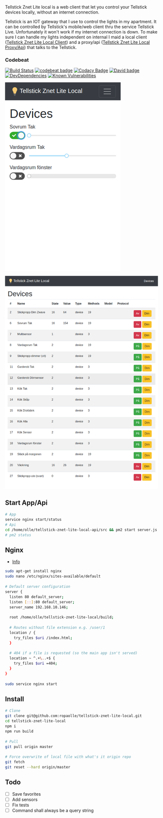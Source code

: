 Tellstick Znet Lite local is a web client that let you control your Tellstick devices locally, without an internet connection.

Tellstick is an IOT gateway that I use to control the lights in my apartment. It can be controlled by Tellstick's mobile/web client thru the service Tellstick Live. Unfortunately it won't work if my internet connection is down. To make sure I can handle my lights independent on internal I maid a local client ([Tellstick Znet Lite Local Client](https://github.com/ropaolle/tellstick-znet-lite-local)) and a proxy/api ([Tellstick Znet Lite Local Proxy/Api](https://github.com/ropaolle/tellstick-znet-lite-local-api)) that talks to the Tellstick.

### Codebeat

[![Build Status](https://travis-ci.org/ropaolle/tellstick-znet-lite-local.svg?branch=master)](https://travis-ci.org/ropaolle/tellstick-znet-lite-local)
[![codebeat badge](https://codebeat.co/badges/f5872716-6875-467e-abb6-17546612de7f)](https://codebeat.co/projects/github-com-ropaolle-tellstick-znet-lite-local-master)
[![Codacy Badge](https://api.codacy.com/project/badge/Grade/8dc951c84b004f56b2425e10fddcb5fe)](https://www.codacy.com/app/ropaolle/tellstick-znet-lite-local?utm_source=github.com&utm_medium=referral&utm_content=ropaolle/tellstick-znet-lite-local&utm_campaign=Badge_Grade)
[![David badge](https://david-dm.org/ropaolle/tellstick-znet-lite-local.svg)](https://david-dm.org/ropaolle/tellstick-znet-lite-local)
[![DevDependencies](https://img.shields.io/david/dev/ropaolle/tellstick-znet-lite-local.svg)](https://david-dm.org/ropaolle/tellstick-znet-lite-local#info=devDependencies&view=list)
[![Known Vulnerabilities](https://snyk.io/test/github/ropaolle/tellstick-znet-lite-local/badge.svg?targetFile=package.json)](https://snyk.io/test/github/ropaolle/tellstick-znet-lite-local?targetFile=package.json)

![img](extras/dev-settings.png)

![img](extras/devices.png)

## Start App/Api

```bash
# App
service nginx start/status
# Api
cd /home/olle/tellstick-znet-lite-local-api/src && pm2 start server.js
# pm2 status
```

## Nginx

* [Info](https://medium.com/@johnbrett/create-react-app-push-state-nginx-config-a9f7530621c1)

```bash
sudo apt-get install nginx
sudo nano /etc/nginx/sites-available/default

# Default server configuration
server {
  listen 80 default_server;
  listen [::]:80 default_server;
  server_name 192.168.10.146;

  root /home/olle/tellstick-znet-lite-local/build;

  # Routes without file extension e.g. /user/1
  location / {
    try_files $uri /index.html;
  }

  # 404 if a file is requested (so the main app isn't served)
  location ~ ^.+\..+$ {
    try_files $uri =404;
  }
}

sudo service nginx start
```

## Install

```bash
# Clone
git clone git@github.com:ropaolle/tellstick-znet-lite-local.git
cd tellstick-znet-lite-local
npm i
npm run build

# Pull
git pull origin master

# Force overwrite of local file with what's it origin repo
git fetch
git reset --hard origin/master
```

## Todo

* [ ] Save favorites
* [ ] Add sensors
* [ ] Fix tests
* [ ] Command shall always be a query string

